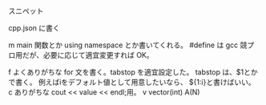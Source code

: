 スニペット

cpp.json に書く

m
main 関数とか using namespace とか書いてくれる。
#define は gcc 競プロ用だが、必要に応じて適宜変更すれば OK。

f
よくありがちな for 文を書く。tabstop を適宜設定した。
tabstop は、$1とかで書く。
        例えばiをデフォルト値として用意したいなら、
        ${1:i}と書けばいい。
c
ありがちな cout << value << endl;用。
v
vector(int) A(N)

